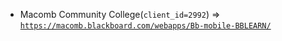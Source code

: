  - Macomb Community College(`client_id=2992`) => [`https://macomb.blackboard.com/webapps/Bb-mobile-BBLEARN/`](https://macomb.blackboard.com/webapps/Bb-mobile-BBLEARN/)
